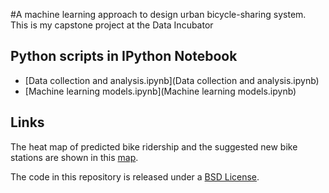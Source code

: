 #A machine learning approach to design urban bicycle-sharing system.
This is my capstone project at the Data Incubator

## Python scripts in IPython Notebook

- [Data collection and analysis.ipynb](Data collection and analysis.ipynb)
- [Machine learning models.ipynb](Machine learning models.ipynb)

## Links
The heat map of predicted bike ridership and the suggested new bike stations are shown in this [map](https://hankliu43.cartodb.com/viz/4abac438-cabf-11e5-bb52-0e674067d321/public_map).



The code in this repository is released under a [BSD License](LICENSE).
